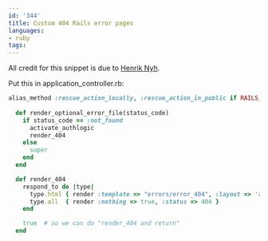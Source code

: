 ```yaml
---
id: '344'
title: Custom 404 Rails error pages
languages:
- ruby
tags:
---
```

All credit for this snippet is due to [Henrik Nyh](http://henrik.nyh.se/2008/07/rails-404).

Put this in application\_controller.rb:


```ruby
alias_method :rescue_action_locally, :rescue_action_in_public if RAILS_ENV == 'development'
  
  def render_optional_error_file(status_code)
    if status_code == :not_found
      activate_authlogic
      render_404
    else
      super
    end
  end

  def render_404
    respond_to do |type| 
      type.html { render :template => "errors/error_404", :layout => 'application', :status => 404 } 
      type.all  { render :nothing => true, :status => 404 } 
    end

    true  # so we can do "render_404 and return"
  end
```
    

